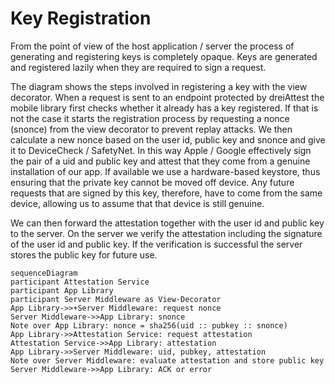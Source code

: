 # Key Registration
From the point of view of the host application / server the process of generating and registering keys is completely opaque. Keys are generated and registered lazily when they are required to sign a request.

The diagram shows the steps involved in registering a key with the view decorator. When a request is sent to an endpoint protected by dreiAttest the mobile library first checks whether it already has a key registered. If that is not the case it starts the registration process by requesting a nonce (snonce) from the view decorator to prevent replay attacks. We then calculate a new nonce based on the user id, public key and snonce and give it to DeviceCheck / SafetyNet. In this way Apple / Google effectively sign the pair of a uid and public key and attest that they come from a genuine installation of our app. If available we use a hardware-based keystore, thus ensuring that the private key cannot be moved off device. Any future requests that are signed by this key, therefore, have to come from the same device, allowing us to assume that that device is still genuine.

We can then forward the attestation together with the user id and public key to the server. On the server we verify the attestation including the signature of the user id and public key. If the verification is successful the server stores the public key for future use.

```{mermaid}
sequenceDiagram
participant Attestation Service
participant App Library
participant Server Middleware as View-Decorator
App Library->>+Server Middleware: request nonce
Server Middleware->>App Library: snonce
Note over App Library: nonce = sha256(uid :: pubkey :: snonce)
App Library->>Attestation Service: request attestation
Attestation Service->>App Library: attestation
App Library->>Server Middleware: uid, pubkey, attestation
Note over Server Middleware: evaluate attestation and store public key
Server Middleware->>App Library: ACK or error
```
